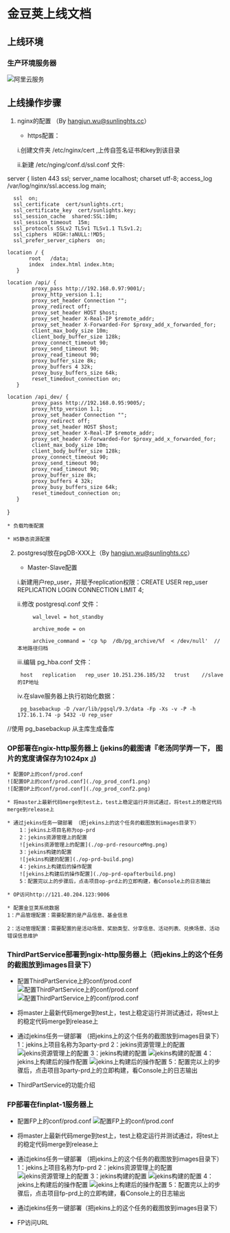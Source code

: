 ﻿# 金豆荚上线文档

## 上线环境

### 生产环境服务器

![阿里云服务](./ali_servers.jpg)

## 上线操作步骤

1. nginx的配置 （By hangjun.wu@sunlinghts.cc）
	* https配置：

	i.创建文件夹 /etc/nginx/cert ,上传自签名证书和key到该目录

	ii.新建 /etc/nging/conf.d/ssl.conf 文件:



server {
      listen 443 ssl;
      server_name localhost;
      charset utf-8;
      access_log /var/log/nginx/ssl.access.log main;

      ssl  on;
      ssl_certificate  cert/sunlights.crt;
      ssl_certificate_key  cert/sunlights.key;
      ssl_session_cache  shared:SSL:10m;
      ssl_session_timeout  15m;
      ssl_protocols SSLv2 TLSv1 TLSv1.1 TLSv1.2;
      ssl_ciphers  HIGH:!aNULL:!MD5;
      ssl_prefer_server_ciphers  on;

    location / {
           root   /data;
           index  index.html index.htm;
       }

    location /api/ {
            proxy_pass http://192.168.0.97:9001/;
            proxy_http_version 1.1;
            proxy_set_header Connection "";
            proxy_redirect off;
            proxy_set_header HOST $host;
            proxy_set_header X-Real-IP $remote_addr;
            proxy_set_header X-Forwarded-For $proxy_add_x_forwarded_for;
            client_max_body_size 10m;
            client_body_buffer_size 128k;
            proxy_connect_timeout 90;
            proxy_send_timeout 90;
            proxy_read_timeout 90; 
            proxy_buffer_size 8k; 
            proxy_buffers 4 32k; 
            proxy_busy_buffers_size 64k;
            reset_timedout_connection on;
       }

    location /api_dev/ {
            proxy_pass http://192.168.0.95:9005/;
            proxy_http_version 1.1;
            proxy_set_header Connection "";
            proxy_redirect off;
            proxy_set_header HOST $host;
            proxy_set_header X-Real-IP $remote_addr;
            proxy_set_header X-Forwarded-For $proxy_add_x_forwarded_for;
            client_max_body_size 10m;
            client_body_buffer_size 128k;
            proxy_connect_timeout 90;
            proxy_send_timeout 90;
            proxy_read_timeout 90; 
            proxy_buffer_size 8k; 
            proxy_buffers 4 32k; 
            proxy_busy_buffers_size 64k;
            reset_timedout_connection on;
       }
   }

	* 负载均衡配置

	* H5静态资源配置

	
2. postgresql放在pgDB-XXX上（By hangjun.wu@sunlinghts.cc）

	* Master-Slave配置

	 i.新建用户rep_user，并赋予replication权限：CREATE USER rep_user REPLICATION LOGIN CONNECTION LIMIT 4;

	 ii.修改 postgresql.conf 文件：

            wal_level = hot_standby

            archive_mode = on

            archive_command = 'cp %p  /db/pg_archive/%f  < /dev/null'  //本地路径归档

	 iii.编辑 pg_hba.conf 文件：

	    host   replication   rep_user 10.251.236.185/32   trust    //slave的IP地址

	 iv.在slave服务器上执行初始化数据：

	    pg_basebackup -D /var/lib/pgsql/9.3/data -Fp -Xs -v -P -h 172.16.1.74 -p 5432 -U rep_user 
//使用 pg_basebackup 从主库生成备库


	
### OP部署在ngix-http服务器上  (jekins的截图请『老汤同学弄一下， 图片的宽度请保存为1024px 』)

    * 配置OP上的conf/prod.conf
    ![配置OP上的conf/prod.conf](./op_prod_conf1.png)
    ![配置OP上的conf/prod.conf](./op_prod_conf2.png)

    * 将master上最新代码merge到test上，test上稳定运行并测试通过，将test上的稳定代码merge到release上

	* 通过jekins任务一键部署 （把jekins上的这个任务的截图放到images目录下）
        1：jekins上项目名称为op-prd
        2：jekins资源管理上的配置
        ![jekins资源管理上的配置](./op-prd-resourceMng.png)
        3：jekins构建的配置
        ![jekins构建的配置](./op-prd-build.png)
        4：jekins上构建后的操作配置
        ![jekins上构建后的操作配置](./op-prd-opafterbuild.png)
        5：配置完以上的步骤后，点击项目op-prd上的立即构建，看Console上的日志输出

	* OP访问http://121.40.204.123:9006

	* 配置金豆荚系统数据
    1：产品管理配置：需要配置的是产品信息、基金信息

    2：活动管理配置：需要配置的是活动场景、奖励类型、分享信息、活动列表、兑换场景、活动错误信息维护


### ThirdPartService部署到ngix-http服务器上（把jekins上的这个任务的截图放到images目录下）
  * 配置ThirdPartService上的conf/prod.conf
        ![配置ThirdPartService上的conf/prod.conf](./fp_prod_conf1.png)
        ![配置ThirdPartService上的conf/prod.conf](./fp_prod_conf2.png)

  * 将master上最新代码merge到test上，test上稳定运行并测试通过，将test上的稳定代码merge到release上

  * 通过jekins任务一键部署 （把jekins上的这个任务的截图放到images目录下）
        1：jekins上项目名称为3party-prd
        2：jekins资源管理上的配置
        ![jekins资源管理上的配置](./3party-prd-resourceMng.png)
        3：jekins构建的配置
        ![jekins构建的配置](./3party-prd-build.png)
        4：jekins上构建后的操作配置
        ![jekins上构建后的操作配置](./3party-prd-opafterbuild.png)
        5：配置完以上的步骤后，点击项目3party-prd上的立即构建，看Console上的日志输出
  * ThirdPartService的功能介绍
	
### FP部署在finplat-1服务器上
  * 配置FP上的conf/prod.conf
      ![配置FP上的conf/prod.conf](./fp_prod_conf.png)


  * 将master上最新代码merge到test上，test上稳定运行并测试通过，将test上的稳定代码merge到release上

  * 通过jekins任务一键部署 （把jekins上的这个任务的截图放到images目录下）
  	1：jekins上项目名称为fp-prd
  	2：jekins资源管理上的配置
  	![jekins资源管理上的配置](./fp-prd-resourceMng.png)
  	3：jekins构建的配置
  	![jekins构建的配置](./fp-prd-build.png)
  	4：jekins上构建后的操作配置
  	![jekins上构建后的操作配置](./fp-prd-opafterbuild.png)
  	5：配置完以上的步骤后，点击项目fp-prd上的立即构建，看Console上的日志输出
  * 通过jekins任务一键部署（把jekins上的这个任务的截图放到images目录下）
  * FP访问URL
    





